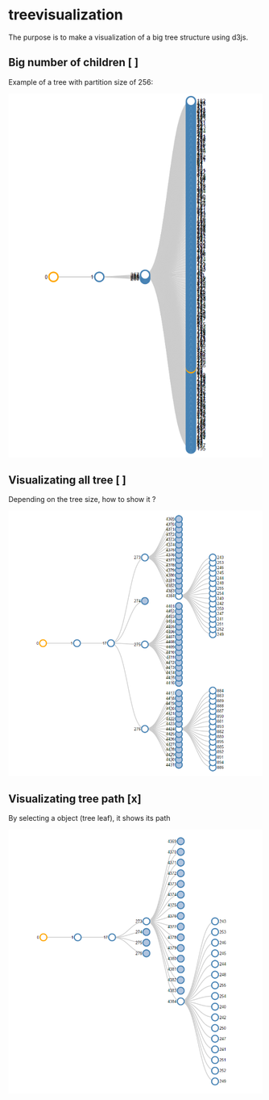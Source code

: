 # treevisualization

The purpose is to make a visualization of a big tree structure using d3js.

## Big number of children [ ]

Example of a tree with partition size of 256:

![Many children](images/nrChildren.PNG)

## Visualizating all tree [ ]

Depending on the tree size, how to show it ?

![Complete tree](images/bigTree.PNG)

## Visualizating tree path [x]

By selecting a object (tree leaf), it shows its path

![Tree path](images/pathTree.PNG)
